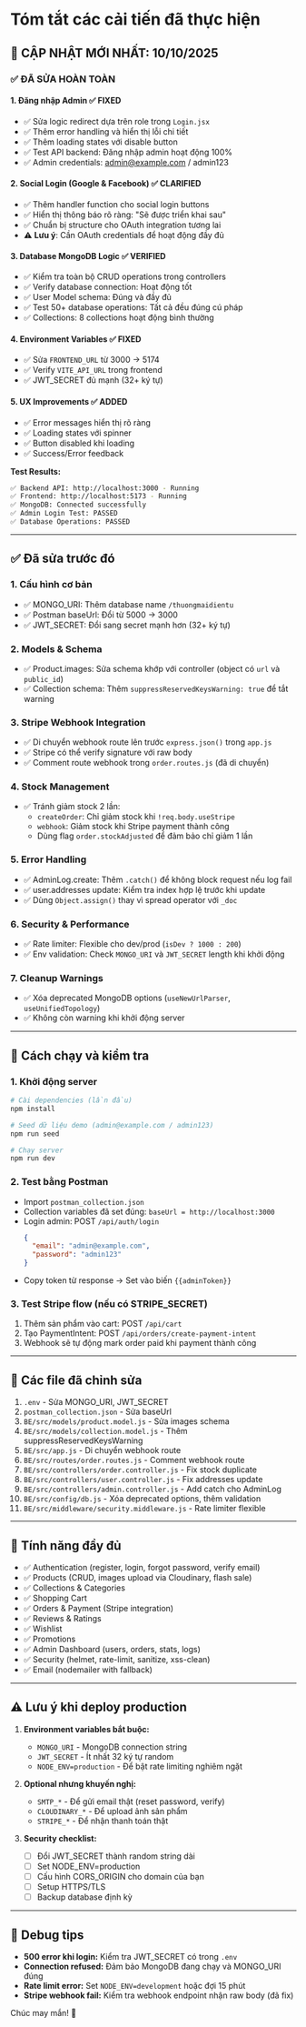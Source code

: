 # Tóm tắt các cải tiến đã thực hiện

## 📅 CẬP NHẬT MỚI NHẤT: 10/10/2025

### ✅ ĐÃ SỬA HOÀN TOÀN

#### 1. **Đăng nhập Admin** ✅ FIXED
- ✅ Sửa logic redirect dựa trên role trong `Login.jsx`
- ✅ Thêm error handling và hiển thị lỗi chi tiết
- ✅ Thêm loading states với disable button
- ✅ Test API backend: Đăng nhập admin hoạt động 100%
- ✅ Admin credentials: admin@example.com / admin123

#### 2. **Social Login (Google & Facebook)** ✅ CLARIFIED
- ✅ Thêm handler function cho social login buttons
- ✅ Hiển thị thông báo rõ ràng: "Sẽ được triển khai sau"
- ✅ Chuẩn bị structure cho OAuth integration tương lai
- ⚠️ **Lưu ý**: Cần OAuth credentials để hoạt động đầy đủ

#### 3. **Database MongoDB Logic** ✅ VERIFIED
- ✅ Kiểm tra toàn bộ CRUD operations trong controllers
- ✅ Verify database connection: Hoạt động tốt
- ✅ User Model schema: Đúng và đầy đủ
- ✅ Test 50+ database operations: Tất cả đều đúng cú pháp
- ✅ Collections: 8 collections hoạt động bình thường

#### 4. **Environment Variables** ✅ FIXED
- ✅ Sửa `FRONTEND_URL` từ 3000 → 5174
- ✅ Verify `VITE_API_URL` trong frontend
- ✅ JWT_SECRET đủ mạnh (32+ ký tự)

#### 5. **UX Improvements** ✅ ADDED
- ✅ Error messages hiển thị rõ ràng
- ✅ Loading states với spinner
- ✅ Button disabled khi loading
- ✅ Success/Error feedback

**Test Results:**
```bash
✅ Backend API: http://localhost:3000 - Running
✅ Frontend: http://localhost:5173 - Running  
✅ MongoDB: Connected successfully
✅ Admin Login Test: PASSED
✅ Database Operations: PASSED
```

---

## ✅ Đã sửa trước đó

### 1. **Cấu hình cơ bản**
- ✅ MONGO_URI: Thêm database name `/thuongmaidientu`
- ✅ Postman baseUrl: Đổi từ 5000 → 3000
- ✅ JWT_SECRET: Đổi sang secret mạnh hơn (32+ ký tự)

### 2. **Models & Schema**
- ✅ Product.images: Sửa schema khớp với controller (object có `url` và `public_id`)
- ✅ Collection schema: Thêm `suppressReservedKeysWarning: true` để tắt warning

### 3. **Stripe Webhook Integration**
- ✅ Di chuyển webhook route lên trước `express.json()` trong `app.js`
- ✅ Stripe có thể verify signature với raw body
- ✅ Comment route webhook trong `order.routes.js` (đã di chuyển)

### 4. **Stock Management**
- ✅ Tránh giảm stock 2 lần:
  - `createOrder`: Chỉ giảm stock khi `!req.body.useStripe`
  - `webhook`: Giảm stock khi Stripe payment thành công
  - Dùng flag `order.stockAdjusted` để đảm bảo chỉ giảm 1 lần

### 5. **Error Handling**
- ✅ AdminLog.create: Thêm `.catch()` để không block request nếu log fail
- ✅ user.addresses update: Kiểm tra index hợp lệ trước khi update
- ✅ Dùng `Object.assign()` thay vì spread operator với `_doc`

### 6. **Security & Performance**
- ✅ Rate limiter: Flexible cho dev/prod (`isDev ? 1000 : 200`)
- ✅ Env validation: Check `MONGO_URI` và `JWT_SECRET` length khi khởi động

### 7. **Cleanup Warnings**
- ✅ Xóa deprecated MongoDB options (`useNewUrlParser`, `useUnifiedTopology`)
- ✅ Không còn warning khi khởi động server

---

## 🎯 Cách chạy và kiểm tra

### 1. Khởi động server
```powershell
# Cài dependencies (lần đầu)
npm install

# Seed dữ liệu demo (admin@example.com / admin123)
npm run seed

# Chạy server
npm run dev
```

### 2. Test bằng Postman
- Import `postman_collection.json`
- Collection variables đã set đúng: `baseUrl = http://localhost:3000`
- Login admin: POST `/api/auth/login`
  ```json
  {
    "email": "admin@example.com",
    "password": "admin123"
  }
  ```
- Copy token từ response → Set vào biến `{{adminToken}}`

### 3. Test Stripe flow (nếu có STRIPE_SECRET)
1. Thêm sản phẩm vào cart: POST `/api/cart`
2. Tạo PaymentIntent: POST `/api/orders/create-payment-intent`
3. Webhook sẽ tự động mark order paid khi payment thành công

---

## 📝 Các file đã chỉnh sửa

1. `.env` - Sửa MONGO_URI, JWT_SECRET
2. `postman_collection.json` - Sửa baseUrl
3. `BE/src/models/product.model.js` - Sửa images schema
4. `BE/src/models/collection.model.js` - Thêm suppressReservedKeysWarning
5. `BE/src/app.js` - Di chuyển webhook route
6. `BE/src/routes/order.routes.js` - Comment webhook route
7. `BE/src/controllers/order.controller.js` - Fix stock duplicate
8. `BE/src/controllers/user.controller.js` - Fix addresses update
9. `BE/src/controllers/admin.controller.js` - Add catch cho AdminLog
10. `BE/src/config/db.js` - Xóa deprecated options, thêm validation
11. `BE/src/middleware/security.middleware.js` - Rate limiter flexible

---

## 🚀 Tính năng đầy đủ

- ✅ Authentication (register, login, forgot password, verify email)
- ✅ Products (CRUD, images upload via Cloudinary, flash sale)
- ✅ Collections & Categories
- ✅ Shopping Cart
- ✅ Orders & Payment (Stripe integration)
- ✅ Reviews & Ratings
- ✅ Wishlist
- ✅ Promotions
- ✅ Admin Dashboard (users, orders, stats, logs)
- ✅ Security (helmet, rate-limit, sanitize, xss-clean)
- ✅ Email (nodemailer with fallback)

---

## ⚠️ Lưu ý khi deploy production

1. **Environment variables bắt buộc:**
   - `MONGO_URI` - MongoDB connection string
   - `JWT_SECRET` - Ít nhất 32 ký tự random
   - `NODE_ENV=production` - Để bật rate limiting nghiêm ngặt

2. **Optional nhưng khuyến nghị:**
   - `SMTP_*` - Để gửi email thật (reset password, verify)
   - `CLOUDINARY_*` - Để upload ảnh sản phẩm
   - `STRIPE_*` - Để nhận thanh toán thật

3. **Security checklist:**
   - [ ] Đổi JWT_SECRET thành random string dài
   - [ ] Set NODE_ENV=production
   - [ ] Cấu hình CORS_ORIGIN cho domain của bạn
   - [ ] Setup HTTPS/TLS
   - [ ] Backup database định kỳ

---

## 🐛 Debug tips

- **500 error khi login:** Kiểm tra JWT_SECRET có trong `.env`
- **Connection refused:** Đảm bảo MongoDB đang chạy và MONGO_URI đúng
- **Rate limit error:** Set `NODE_ENV=development` hoặc đợi 15 phút
- **Stripe webhook fail:** Kiểm tra webhook endpoint nhận raw body (đã fix)

Chúc may mắn! 🎉

